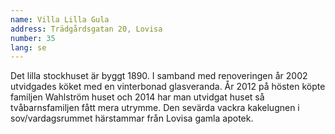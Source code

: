 ```yaml
---
name: Villa Lilla Gula
address: Trädgårdsgatan 20, Lovisa
number: 35
lang: se
---
```

Det lilla stockhuset är byggt 1890. I samband med renoveringen år 2002 utvidgades köket med en vinterbonad glasveranda. År 2012 på hösten köpte familjen Wahlström huset och 2014 har man utvidgat huset så tvåbarnsfamiljen fått mera utrymme. Den sevärda vackra kakelugnen i sov/vardagsrummet härstammar från Lovisa gamla apotek.
